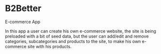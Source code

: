 # B2Better
E-commerce App

In this app a user can create his own e-commerce website, 
the site is being preloaded with a bit of seed data, 
but the user can add/edit and remove categories, subcategories and products to the site,
to make his own e-commerce site with his products.

